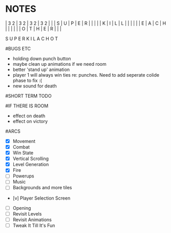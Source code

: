 NOTES
=====

|  3 2  |  3 2  |  3 2  |  3 2  |
|   | S | U | P | E | R |   |   |
|   | K | I | L | L |   |   |   |
|   | E | A | C | H |   |   |   |
|   | O | T | H | E | R |   |   |

S U P E R K I L A C H O T

#BUGS ETC
- holding down punch button
- maybe clean up animations if we need room
- better 'stand up' animation
- player 1 will always win ties re: punches. Need to add seperate colide phase to fix :(
- new sound for death

#SHORT TERM TODO 

#IF THERE IS ROOM
- effect on death
- effect on victory

#ARCS
- [x] Movement
- [x] Combat
- [x] Win State
- [x] Vertical Scrolling
- [x] Level Generation
- [x] Fire
- [ ] Powerups
- [ ] Music
- [ ] Backgrounds and more tiles
- [v] Player Selection Screen
- [ ] Opening
- [ ] Revisit Levels
- [ ] Revisit Animations
- [ ] Tweak It Till It's Fun
